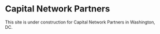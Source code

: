 Capital Network Partners
==========================

This site is under construction for Capital Network Partners in Washington, DC.
